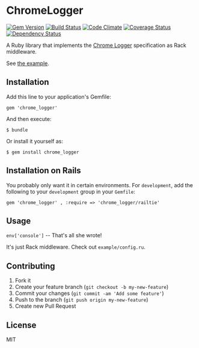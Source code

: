 # ChromeLogger

[![Gem Version](https://badge.fury.io/rb/chrome_logger.png)](http://badge.fury.io/rb/chrome_logger)
[![Build Status](https://travis-ci.org/cookrn/chrome_logger.png)](https://travis-ci.org/cookrn/chrome_logger)
[![Code Climate](https://codeclimate.com/github/cookrn/chrome_logger.png)](https://codeclimate.com/github/cookrn/chrome_logger)
[![Coverage Status](https://coveralls.io/repos/cookrn/chrome_logger/badge.png)](https://coveralls.io/r/cookrn/chrome_logger)
[![Dependency Status](https://gemnasium.com/cookrn/chrome_logger.png)](https://gemnasium.com/cookrn/chrome_logger)

A Ruby library that implements the [Chrome Logger](http://craig.is/writing/chrome-logger) specification as Rack middleware.

See [the example](https://github.com/cookrn/chrome_logger/blob/master/example/config.ru).

## Installation

Add this line to your application's Gemfile:

    gem 'chrome_logger'

And then execute:

    $ bundle

Or install it yourself as:

    $ gem install chrome_logger

## Installation on Rails

You probably only want it in certain environments. For `development`, add the following to your `development` group in your `Gemfile`:

    gem 'chrome_logger' , :require => 'chrome_logger/railtie'

## Usage

`env['console']` -- That's all she wrote!

It's just Rack middleware. Check out `example/config.ru`.

## Contributing

1. Fork it
2. Create your feature branch (`git checkout -b my-new-feature`)
3. Commit your changes (`git commit -am 'Add some feature'`)
4. Push to the branch (`git push origin my-new-feature`)
5. Create new Pull Request

## License

MIT
